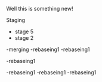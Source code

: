  Well this is something new!

Staging
- stage 5
- stage 2

-merging
-rebaseing1
-rebaseing1


-rebaseing1

-rebaseing1
-rebaseing1
-rebaseing1

